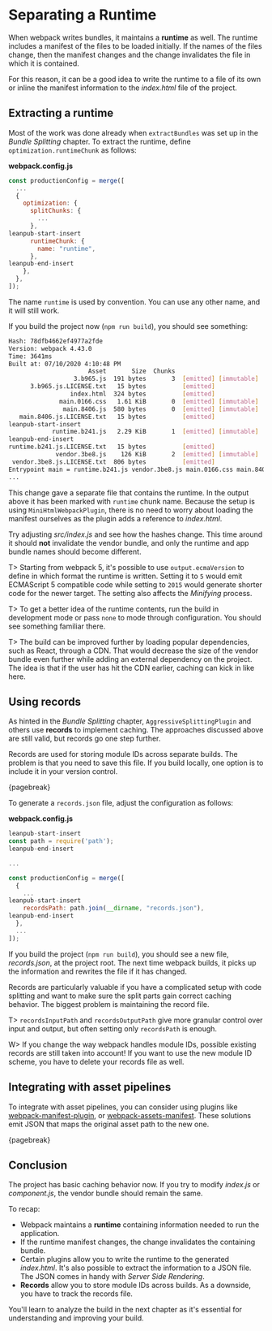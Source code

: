# Separating a Runtime

When webpack writes bundles, it maintains a **runtime** as well. The runtime includes a manifest of the files to be loaded initially. If the names of the files change, then the manifest changes and the change invalidates the file in which it is contained.

For this reason, it can be a good idea to write the runtime to a file of its own or inline the manifest information to the _index.html_ file of the project.

## Extracting a runtime

Most of the work was done already when `extractBundles` was set up in the _Bundle Splitting_ chapter. To extract the runtime, define `optimization.runtimeChunk` as follows:

**webpack.config.js**

```javascript
const productionConfig = merge([
  ...
  {
    optimization: {
      splitChunks: {
        ...
      },
leanpub-start-insert
      runtimeChunk: {
        name: "runtime",
      },
leanpub-end-insert
    },
  },
]);
```

The name `runtime` is used by convention. You can use any other name, and it will still work.

If you build the project now (`npm run build`), you should see something:

```bash
Hash: 78dfb4662ef4977a2fde
Version: webpack 4.43.0
Time: 3641ms
Built at: 07/10/2020 4:10:48 PM
                      Asset       Size  Chunks                         Chunk Names
                  3.b965.js  191 bytes       3  [emitted] [immutable]
      3.b965.js.LICENSE.txt   15 bytes          [emitted]
                 index.html  324 bytes          [emitted]
              main.0166.css   1.61 KiB       0  [emitted] [immutable]  main
               main.8406.js  580 bytes       0  [emitted] [immutable]  main
   main.8406.js.LICENSE.txt   15 bytes          [emitted]
leanpub-start-insert
            runtime.b241.js   2.29 KiB       1  [emitted] [immutable]  runtime
leanpub-end-insert
runtime.b241.js.LICENSE.txt   15 bytes          [emitted]
             vendor.3be8.js    126 KiB       2  [emitted] [immutable]  vendor
 vendor.3be8.js.LICENSE.txt  806 bytes          [emitted]
Entrypoint main = runtime.b241.js vendor.3be8.js main.0166.css main.8406.js
...
```

This change gave a separate file that contains the runtime. In the output above it has been marked with `runtime` chunk name. Because the setup is using `MiniHtmlWebpackPlugin`, there is no need to worry about loading the manifest ourselves as the plugin adds a reference to _index.html_.

Try adjusting _src/index.js_ and see how the hashes change. This time around it should **not** invalidate the vendor bundle, and only the runtime and app bundle names should become different.

T> Starting from webpack 5, it's possible to use `output.ecmaVersion` to define in which format the runtime is written. Setting it to `5` would emit ECMAScript 5 compatible code while setting to `2015` would generate shorter code for the newer target. The setting also affects the _Minifying_ process.

T> To get a better idea of the runtime contents, run the build in development mode or pass `none` to mode through configuration. You should see something familiar there.

T> The build can be improved further by loading popular dependencies, such as React, through a CDN. That would decrease the size of the vendor bundle even further while adding an external dependency on the project. The idea is that if the user has hit the CDN earlier, caching can kick in like here.

## Using records

As hinted in the _Bundle Splitting_ chapter, `AggressiveSplittingPlugin` and others use **records** to implement caching. The approaches discussed above are still valid, but records go one step further.

Records are used for storing module IDs across separate builds. The problem is that you need to save this file. If you build locally, one option is to include it in your version control.

{pagebreak}

To generate a `records.json` file, adjust the configuration as follows:

**webpack.config.js**

```javascript
leanpub-start-insert
const path = require('path');
leanpub-end-insert

...

const productionConfig = merge([
  {
    ...
leanpub-start-insert
    recordsPath: path.join(__dirname, "records.json"),
leanpub-end-insert
  },
  ...
]);
```

If you build the project (`npm run build`), you should see a new file, _records.json_, at the project root. The next time webpack builds, it picks up the information and rewrites the file if it has changed.

Records are particularly valuable if you have a complicated setup with code splitting and want to make sure the split parts gain correct caching behavior. The biggest problem is maintaining the record file.

T> `recordsInputPath` and `recordsOutputPath` give more granular control over input and output, but often setting only `recordsPath` is enough.

W> If you change the way webpack handles module IDs, possible existing records are still taken into account! If you want to use the new module ID scheme, you have to delete your records file as well.

## Integrating with asset pipelines

To integrate with asset pipelines, you can consider using plugins like [webpack-manifest-plugin](https://www.npmjs.com/package/webpack-manifest-plugin), or [webpack-assets-manifest](https://www.npmjs.com/package/webpack-assets-manifest). These solutions emit JSON that maps the original asset path to the new one.

{pagebreak}

## Conclusion

The project has basic caching behavior now. If you try to modify _index.js_ or _component.js_, the vendor bundle should remain the same.

To recap:

- Webpack maintains a **runtime** containing information needed to run the application.
- If the runtime manifest changes, the change invalidates the containing bundle.
- Certain plugins allow you to write the runtime to the generated _index.html_. It's also possible to extract the information to a JSON file. The JSON comes in handy with _Server Side Rendering_.
- **Records** allow you to store module IDs across builds. As a downside, you have to track the records file.

You'll learn to analyze the build in the next chapter as it's essential for understanding and improving your build.
